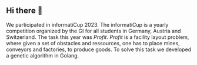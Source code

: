 ## Hi there 👋

We participated in informatiCup 2023. The informatiCup is a yearly competition organized by the GI for all students in Germany, Austria and Switzerland. The task this year was _Profit_. _Profit_ is a facility layout problem, where given a set of obstacles and ressources, one has to place mines, conveyors and factories, to produce goods. To solve this task we developed a genetic algorithm in Golang.
